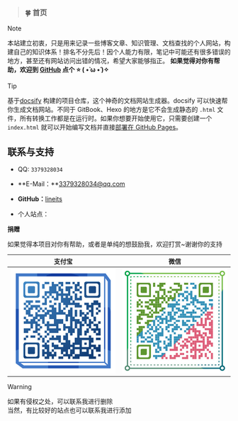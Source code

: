 >### 🍀 首页

> [!NOTE]
> 本站建立初衷，只是用来记录一些博客文章、知识管理、文档查找的个人网站，构建自己的知识体系！排名不分先后！因个人能力有限，笔记中可能还有很多错误的地方，甚至还有网站访问出错的情况，希望大家能够指正。 **如果觉得对你有帮助，欢迎到 [GitHub](https://github.com/lineits/docsify) 点个 ⭐️ ( •̀ ω •́ )✧**

> [!TIP]
> 基于[docsify](https://docsify.js.org/) 构建的项目仓库，这个神奇的文档网站生成器。docsify 可以快速帮你生成文档网站。不同于 GitBook、Hexo 的地方是它不会生成静态的 `.html` 文件，所有转换工作都是在运行时。如果你想要开始使用它，只需要创建一个 `index.html` 就可以开始编写文档并直接[部署在 GitHub Pages](https://docsify.js.org/#/zh-cn/deploy)。

## 联系与支持

- QQ: `3379328034`

- **E-Mail：**3379328034@qq.com

- **GitHub：**[lineits](https://github.com/lineits)

- 个人站点：

**捐赠**

如果觉得本项目对你有帮助，或者是单纯的想鼓励我，欢迎打赏~谢谢你的支持

|支付宝|微信|
|-|-|
| ![](/assets/img/AliPay.jpg) | ![](assets/img/WeChat.jpg) |

> [!WARNING]
> 如果有侵权之处，可以联系我进行删除<br>当然，有比较好的站点也可以联系我进行添加
